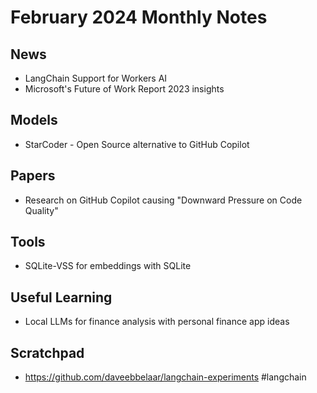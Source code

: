 # February 2024 Monthly Notes

## News
- LangChain Support for Workers AI
- Microsoft's Future of Work Report 2023 insights

## Models
- StarCoder - Open Source alternative to GitHub Copilot

## Papers
- Research on GitHub Copilot causing "Downward Pressure on Code Quality"

## Tools
- SQLite-VSS for embeddings with SQLite

## Useful Learning
- Local LLMs for finance analysis with personal finance app ideas

## Scratchpad
- https://github.com/daveebbelaar/langchain-experiments #langchain